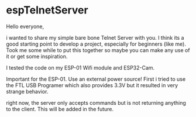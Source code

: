 # espTelnetServer
Hello everyone,

i wanted to share my simple bare bone Telnet Server with you. I think its a good starting point to develop a project, especially for beginners (like me).
Took me some while to put this together so maybe you can make any use of it or get some inspiration.

I tested the code on my ESP-01 Wifi module and ESP32-Cam.

Important for the ESP-01. Use an external power source!
First i tried to use the FTL USB Programer which also provides 3.3V but it resulted in very strange behavior.

right now, the server only accepts commands but is not returning anything to the client.
This will be added in the future.
